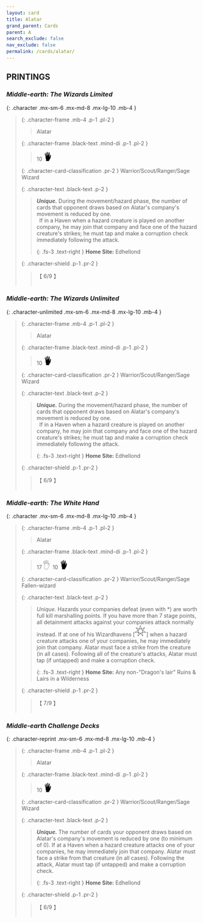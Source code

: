 ```yaml
---
layout: card
title: Alatar
grand_parent: Cards
parent: A
search_exclude: false
nav_exclude: false
permalink: /cards/alatar/
---
```


## PRINTINGS


### _Middle-earth: The Wizards Limited_

{: .character .mx-sm-6 .mx-md-8 .mx-lg-10 .mb-4 }
> {: .character-frame .mb-4 .p-1 .pl-2 }
> > <div class="card-mp"></div>
> > <div class="character-card-name">Alatar</div>
>
> {: .character-frame .black-text .mind-di .p-1 .pl-2 }
> > 10 ![](/assets/images/di.svg)
>
> {: .character-card-classification .pr-2 }
> Warrior/Scout/Ranger/Sage Wizard
>
> {: .character-text .black-text .p-2 }
> > _**Unique.**_ During the movement/hazard phase, the number of cards that opponent draws based on Alatar's company's movement is reduced by one. <br>&ensp;If in a Haven when a hazard creature is played on another company, he may join that company and face one of the hazard creature's strikes; he must tap and make a corruption check immediately following the attack.   
> > 
> > {: .fs-3 .text-right } 
> > **Home Site:** Edhellond 
>
> {: .character-shield .p-1 .pr-2 }
> > <div class="card-shield">【 6/9 】</div>
> > <div class="card-corruption">&nbsp;</div>

### _Middle-earth: The Wizards Unlimited_

{: .character-unlimited .mx-sm-6 .mx-md-8 .mx-lg-10 .mb-4 }
> {: .character-frame .mb-4 .p-1 .pl-2 }
> > <div class="card-mp"></div>
> > <div class="character-card-name">Alatar</div>
>
> {: .character-frame .black-text .mind-di .p-1 .pl-2 }
> > 10 ![](/assets/images/di.svg)
>
> {: .character-card-classification .pr-2 }
> Warrior/Scout/Ranger/Sage Wizard
>
> {: .character-text .black-text .p-2 }
> > _**Unique.**_ During the movement/hazard phase, the number of cards that opponent draws based on Alatar's company's movement is reduced by one. <br>&ensp;If in a Haven when a hazard creature is played on another company, he may join that company and face one of the hazard creature's strikes; he must tap and make a corruption check immediately following the attack.   
> > 
> > {: .fs-3 .text-right } 
> > **Home Site:** Edhellond 
>
> {: .character-shield .p-1 .pr-2 }
> > <div class="card-shield">【 6/9 】</div>
> > <div class="card-corruption">&nbsp;</div>

### _Middle-earth: The White Hand_

{: .character .mx-sm-6 .mx-md-8 .mx-lg-10 .mb-4 }
> {: .character-frame .mb-4 .p-1 .pl-2 }
> > <div class="card-mp"></div>
> > <div class="character-card-name">Alatar</div>
>
> {: .character-frame .black-text .mind-di .p-1 .pl-2 }
> > 17 ![](/assets/images/gi.svg)&ensp;10 ![](/assets/images/di.svg)
>
> {: .character-card-classification .pr-2 }
> Warrior/Scout/Ranger/Sage Fallen-wizard
>
> {: .character-text .black-text .p-2 }
> > _Unique._ Hazards your companies defeat (even with *) are worth full kill marshalling points. If you have more than 7 stage points, all detainment attacks against your companies attack normally instead. If at one of his Wizardhavens \[![](/assets/images/free-haven.svg)] when a hazard creature attacks one of your companies, he may immediately join that company. Alatar must face a strike from the creature (in all cases). Following all of the creature's attacks, Alatar must tap (if untapped) and make a corruption check.   
> > 
> > {: .fs-3 .text-right } 
> > **Home Site:** Any non-"Dragon's lair" Ruins & Lairs in a Wilderness
>
> {: .character-shield .p-1 .pr-2 }
> > <div class="card-shield">【 7/9 】</div>
> > <div class="card-corruption">&nbsp;</div>

### _Middle-earth Challenge Decks_

{: .character-reprint .mx-sm-6 .mx-md-8 .mx-lg-10 .mb-4 }
> {: .character-frame .mb-4 .p-1 .pl-2 }
> > <div class="card-mp"></div>
> > <div class="character-card-name">Alatar</div>
>
> {: .character-frame .black-text .mind-di .p-1 .pl-2 }
> > 10 ![](/assets/images/di.svg)
>
> {: .character-card-classification .pr-2 }
> Warrior/Scout/Ranger/Sage Wizard
>
> {: .character-text .black-text .p-2 }
> > _**Unique.**_ The number of cards your opponent draws based on Alatar's company's movement is reduced by one (to minimum of 0). If at a Haven when a hazard creature attacks one of your companies, he may immediately join that company. Alatar must face a strike from that creature (in all cases). Following the attack, Alatar must tap (if untapped) and make a corruption check.   
> > 
> > {: .fs-3 .text-right } 
> > **Home Site:** Edhellond 
>
> {: .character-shield .p-1 .pr-2 }
> > <div class="card-shield">【 6/9 】</div>
> > <div class="card-corruption">&nbsp;</div>
